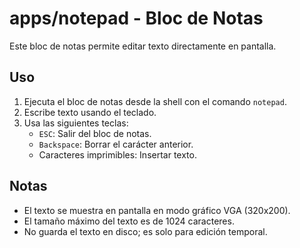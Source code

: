 # apps/notepad - Bloc de Notas

Este bloc de notas permite editar texto directamente en pantalla.

## Uso

1. Ejecuta el bloc de notas desde la shell con el comando `notepad`.
2. Escribe texto usando el teclado.
3. Usa las siguientes teclas:
   - `ESC`: Salir del bloc de notas.
   - `Backspace`: Borrar el carácter anterior.
   - Caracteres imprimibles: Insertar texto.

## Notas

- El texto se muestra en pantalla en modo gráfico VGA (320x200).
- El tamaño máximo del texto es de 1024 caracteres.
- No guarda el texto en disco; es solo para edición temporal.